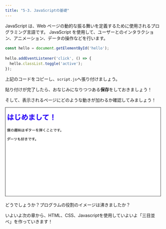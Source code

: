 ```yaml
---
title: "5-3. JavaScriptの基礎"
---
```


JavaScript は、Web ページの動的な振る舞いを定義するために使用されるプログラミング言語です。
JavaScript を使用して、ユーザーとのインタラクション、アニメーション、データの操作などを行います。

```javascript
const hello = document.getElementById('hello');

hello.addEventListener('click', () => {
  hello.classList.toggle('active');
});
```
上記のコードをコピーし、`script.js`へ張り付けましょう。

貼り付けが完了したら、おなじみになりつつある**保存**をしておきましょう！

そして、表示されるページにどのような動きが加わるか確認してみましょう！

![](/images/itboot2025/golive-js.png)

どうでしょうか？プログラムの役割のイメージは沸きましたか？

いよいよ次の章から、HTML、CSS、Javascriptを使用していよいよ「三目並べ」を作っていきます！